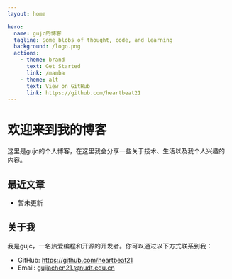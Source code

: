 ```yaml
---
layout: home

hero:
  name: gujc的博客
  tagline: Some blobs of thought, code, and learning
  background: /logo.png
  actions:
    - theme: brand
      text: Get Started
      link: /mamba
    - theme: alt
      text: View on GitHub
      link: https://github.com/heartbeat21
---
```


# 欢迎来到我的博客

这里是gujc的个人博客，在这里我会分享一些关于技术、生活以及我个人兴趣的内容。

## 最近文章

- 暂未更新

## 关于我

我是gujc，一名热爱编程和开源的开发者。你可以通过以下方式联系到我：

- GitHub: <https://github.com/heartbeat21>
- Email: <gujiachen21.@nudt.edu.cn>
